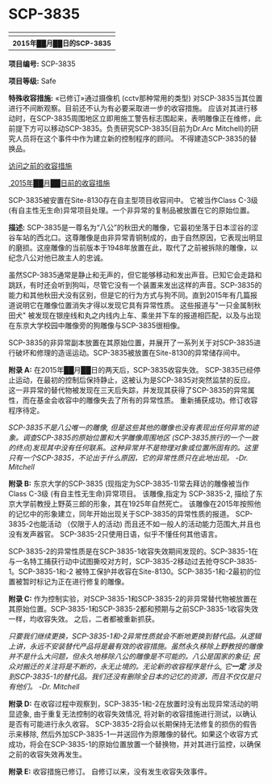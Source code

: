 # SCP-3835
                        



<table class='wiki-content-table'>
 <tr>
  <td colspan='2'
      rowspan='1' />
 </tr>
 <tr>
  <th colspan='2'
      rowspan='1'>
   <sup>2015&#24180;&#9608;&#9608;&#26376;&#9608;&#9608;&#26085;&#30340;SCP-3835</sup>
  </th>
 </tr>
</table>

**项目编号:**  SCP-3835

**项目等级:**  Safe

**特殊收容措施:**  «已修订»通过摄像机 (cctv那种常用的类型) 对SCP-3835当其位置进行不间断观察。目前还不认为有必要采取进一步的收容措施。 应该对其进行移动时，在SCP-3835周围地区立即用施工警告标志围起来，表明雕像正在维修，此前提下方可以移动SCP-3835。负责研究SCP-3835(目前为Dr.Arc Mitchell)的研究人员将在这个事件中作为建立新的控制程序的顾问。 不得建造SCP-3835的替换品。


<a shape='rect' class='collapsible-block-link' href='javascript:;'>&#35775;&#38382;&#20043;&#21069;&#30340;&#25910;&#23481;&#25514;&#26045;</a>

<a shape='rect' class='collapsible-block-link' href='javascript:;'>&#160;2015&#24180;&#9608;&#9608;&#26376;&#9608;&#9608;&#26085;&#21069;&#30340;&#25910;&#23481;&#25514;&#26045;</a>

SCP-3835被安置在Site-8130存在自主型项目收容间中。 它被当作Class C-3级 (有自主性无生命)异常项目处理。一个非异常的复制品被放置在它的原始位置。




**描述:**  SCP-3835是一尊名为“八公”的秋田犬的雕像，它最初坐落于日本涩谷的涩谷车站的西北口。这尊雕像是由非异常青铜制成的，由于自然原因，它表现出明显的磨损。这座雕像的当前版本于1948年放置在此，取代了之前被拆除的雕像，以纪念八公对他已故主人的忠诚。

虽然SCP-3835通常是静止和无声的，但它能够移动和发出声音。已知它会走路和跳跃，有时还会听到狗叫，尽管它没有一个装置来发出这样的声音。SCP-3835的能力和其他秋田犬没有区别，但是它的行为方式与狗不同。直到2015年有几篇报道说明它在雕像位置消失才得以发现它具有异常性质。 这些报道与"一只金属制秋田犬" 被发现在银座线和丸之内线内上车、乘坐并下车的报道相匹配，以及与出现在东京大学校园中雕像旁的狗雕像与SCP-3835很相像。

SCP-3835的非异常副本放置在其原始位置，并展开了一系列关于对SCP-3835进行破坏和修理的造谣运动。SCP-3835被放置在Site-8130的异常储存间中。

**附录 A:**  在2015年██月██日的两天后，SCP-3835收容失效。 SCP-3835已经停止运动，在最初的控制后保持静止，这被认为是SCP-3835对突然监禁的反应。 这一非异常的替代物被发现在三天后失踪，并发现其获得了SCP-3835的异常属性，而在基金会收容中的雕像失去了所有的异常性质。 重新捕获成功。修订收容程序待定。

*SCP-3835不是八公唯一的雕像, 但是这些其他的雕像也没有表现出任何异常的迹象。调查SCP-3835的原始位置和大学雕像周围地区 (SCP-3835旅行的一个一致的终点)发现其中没有任何联系。这种异常并不是物理对象或位置所固有的。这里只有一个SCP-3835，不论出于什么原因，它的异常性质只在此地出现。 -Dr. Mitchell* 

**附录 B:**  东京大学的SCP-3835 (现指定为SCP-3835-1)常去拜访的雕像被当作Class C-3级 (有自主性无生命)异常项目。 该雕像,指定为 SCP-3835-2, 描绘了东京大学前教授上野英三郎的形象，其在1925年自然死亡。 该雕像在2015年按照他的记忆中的形象建立，同年开始出现关于SCP-3835的异常性质的报道。 SCP-3835-2也能活动 （仅限于人的活动) 而且还不如一般人的活动能力范围大,并且也没有发声器官。 SCP-3835-2只使用日语，似乎不懂任何其他语言。

SCP-3835-2的异常性质是在SCP-3835-1收容失效期间发现的。SCP-3835-1在与一名特工捕获行动中试图撕咬对方时，SCP-3835-2移动过去抢夺SCP-3835-1。SCP-3835-1和-2 被特工保护并收容在Site-8130。SCP-3835-1和-2最初的位置被暂时标记为正在进行修复的雕像。

**附录 C:**  作为控制实验，对SCP-3835-1和SCP-3835-2的非异常替代物被放置在其原始位置。SCP-3835-1和SCP-3835-2都和预期与之前SCP-3835-1收容失效一样，均收容失效。 之后，二者都被重新抓获。

*只要我们继续更换，SCP-3835-1和-2异常性质就会不断地更换到替代品。从逻辑上讲，永远不安装替代产品将是最有效的收容措施。虽然永久移除上野教授的雕像并不是什么大问题，但永久地移除八公的雕像是不可能的。八公是国家的象征; 民众对搬迁的关注将是不断的，永无止境的。无论新的收容程序是什么, 它**一定**  涉及到SCP-3835-1的替代品。我们还没有删除全日本的记忆的资源，而且不仅仅是只有他们。 -Dr. Mitchell* 

**附录 D:**  在收容过程中观察到，SCP-3835-1和-2在放置时没有出现异常活动的明显迹象, 由于重复无法控制的收容失效情况, 将对新的收容措施进行测试，以确认是否有可能进行永久收容。 SCP-3835-2将会以长期保持无法修复的损伤的假告示来移除, 然后外加SCP-3835-1一并送回作为原雕像的替代。如果这个收容方式成功，将会在SCP-3835-1的原始位置放置一个替换物，并对其进行监控，以确保之前的收容失效再发生。

**附录 E:** 收容措施已修订。 自修订以来，没有发生收容失效事件。



                    